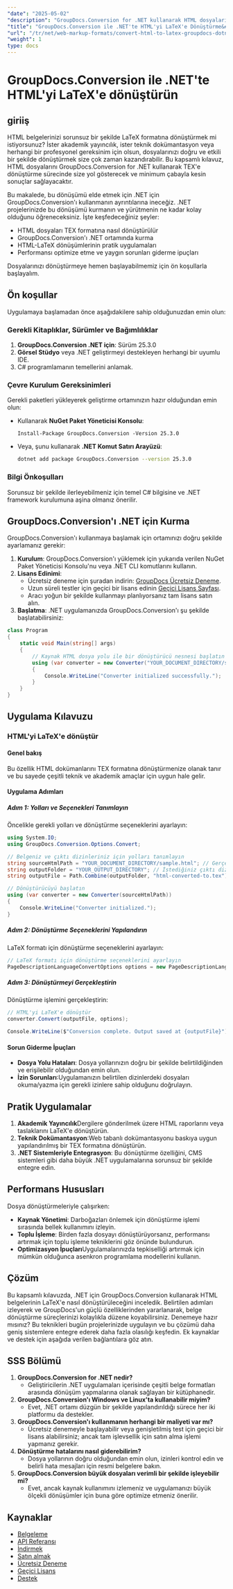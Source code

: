 ```yaml
---
"date": "2025-05-02"
"description": "GroupDocs.Conversion for .NET kullanarak HTML dosyalarını sorunsuz bir şekilde LaTeX formatına nasıl dönüştüreceğinizi öğrenin. Kesin sonuçları verimli bir şekilde elde etmek için bu kılavuzu izleyin."
"title": "GroupDocs.Conversion ile .NET'te HTML'yi LaTeX'e Dönüştürme&#58; Kapsamlı Bir Kılavuz"
"url": "/tr/net/web-markup-formats/convert-html-to-latex-groupdocs-dotnet/"
"weight": 1
type: docs
---
```

# GroupDocs.Conversion ile .NET'te HTML'yi LaTeX'e dönüştürün
## giriiş
HTML belgelerinizi sorunsuz bir şekilde LaTeX formatına dönüştürmek mi istiyorsunuz? İster akademik yayıncılık, ister teknik dokümantasyon veya herhangi bir profesyonel gereksinim için olsun, dosyalarınızı doğru ve etkili bir şekilde dönüştürmek size çok zaman kazandırabilir. Bu kapsamlı kılavuz, HTML dosyalarını GroupDocs.Conversion for .NET kullanarak TEX'e dönüştürme sürecinde size yol gösterecek ve minimum çabayla kesin sonuçlar sağlayacaktır.

Bu makalede, bu dönüşümü elde etmek için .NET için GroupDocs.Conversion'ı kullanmanın ayrıntılarına ineceğiz. .NET projelerinizde bu dönüşümü kurmanın ve yürütmenin ne kadar kolay olduğunu öğreneceksiniz. İşte keşfedeceğiniz şeyler:
- HTML dosyaları TEX formatına nasıl dönüştürülür
- GroupDocs.Conversion'ı .NET ortamında kurma
- HTML-LaTeX dönüşümlerinin pratik uygulamaları
- Performansı optimize etme ve yaygın sorunları giderme ipuçları

Dosyalarınızı dönüştürmeye hemen başlayabilmemiz için ön koşullarla başlayalım.
## Ön koşullar
Uygulamaya başlamadan önce aşağıdakilere sahip olduğunuzdan emin olun:
### Gerekli Kitaplıklar, Sürümler ve Bağımlılıklar
1. **GroupDocs.Conversion .NET için**: Sürüm 25.3.0
2. **Görsel Stüdyo** veya .NET geliştirmeyi destekleyen herhangi bir uyumlu IDE.
3. C# programlamanın temellerini anlamak.

### Çevre Kurulum Gereksinimleri
Gerekli paketleri yükleyerek geliştirme ortamınızın hazır olduğundan emin olun:
- Kullanarak **NuGet Paket Yöneticisi Konsolu**:
  ```shell
  Install-Package GroupDocs.Conversion -Version 25.3.0
  ```

- Veya, şunu kullanarak **.NET Komut Satırı Arayüzü**:
  ```bash
  dotnet add package GroupDocs.Conversion --version 25.3.0
  ```

### Bilgi Önkoşulları
Sorunsuz bir şekilde ilerleyebilmeniz için temel C# bilgisine ve .NET framework kurulumuna aşina olmanız önerilir.
## GroupDocs.Conversion'ı .NET için Kurma
GroupDocs.Conversion'ı kullanmaya başlamak için ortamınızı doğru şekilde ayarlamanız gerekir:
1. **Kurulum**: GroupDocs.Conversion'ı yüklemek için yukarıda verilen NuGet Paket Yöneticisi Konsolu'nu veya .NET CLI komutlarını kullanın.
2. **Lisans Edinimi**:
   - Ücretsiz deneme için şuradan indirin: [GroupDocs Ücretsiz Deneme](https://releases.groupdocs.com/conversion/net/).
   - Uzun süreli testler için geçici bir lisans edinin [Geçici Lisans Sayfası](https://purchase.groupdocs.com/temporary-license/).
   - Aracı yoğun bir şekilde kullanmayı planlıyorsanız tam lisans satın alın.
3. **Başlatma**: .NET uygulamanızda GroupDocs.Conversion'ı şu şekilde başlatabilirsiniz:

```csharp
class Program
{
    static void Main(string[] args)
    {
        // Kaynak HTML dosya yolu ile bir dönüştürücü nesnesi başlatın
        using (var converter = new Converter("YOUR_DOCUMENT_DIRECTORY/sample.html"))
        {
            Console.WriteLine("Converter initialized successfully.");
        }
    }
}
```
## Uygulama Kılavuzu
### HTML'yi LaTeX'e dönüştür
#### Genel bakış
Bu özellik HTML dokümanlarını TEX formatına dönüştürmenize olanak tanır ve bu sayede çeşitli teknik ve akademik amaçlar için uygun hale gelir.
#### Uygulama Adımları
##### Adım 1: Yolları ve Seçenekleri Tanımlayın
Öncelikle gerekli yolları ve dönüştürme seçeneklerini ayarlayın:

```csharp
using System.IO;
using GroupDocs.Conversion.Options.Convert;

// Belgeniz ve çıktı dizinleriniz için yolları tanımlayın
string sourceHtmlPath = "YOUR_DOCUMENT_DIRECTORY/sample.html"; // Gerçek HTML dosya yolu ile değiştirin
string outputFolder = "YOUR_OUTPUT_DIRECTORY"; // İstediğiniz çıktı dizinini belirtin
string outputFile = Path.Combine(outputFolder, "html-converted-to.tex");

// Dönüştürücüyü başlatın
using (var converter = new Converter(sourceHtmlPath))
{
    Console.WriteLine("Converter initialized.");
}
```
##### Adım 2: Dönüştürme Seçeneklerini Yapılandırın
LaTeX formatı için dönüştürme seçeneklerini ayarlayın:

```csharp
// LaTeX formatı için dönüştürme seçeneklerini ayarlayın
PageDescriptionLanguageConvertOptions options = new PageDescriptionLanguageConvertOptions { Format = GroupDocs.Conversion.FileTypes.PageDescriptionLanguageFileType.Tex };
```
##### Adım 3: Dönüştürmeyi Gerçekleştirin
Dönüştürme işlemini gerçekleştirin:

```csharp
// HTML'yi LaTeX'e dönüştür
converter.Convert(outputFile, options);

Console.WriteLine($"Conversion complete. Output saved at {outputFile}");
```
#### Sorun Giderme İpuçları
- **Dosya Yolu Hataları**: Dosya yollarınızın doğru bir şekilde belirtildiğinden ve erişilebilir olduğundan emin olun.
- **İzin Sorunları**:Uygulamanızın belirtilen dizinlerdeki dosyaları okuma/yazma için gerekli izinlere sahip olduğunu doğrulayın.
## Pratik Uygulamalar
1. **Akademik Yayıncılık**Dergilere gönderilmek üzere HTML raporlarını veya taslaklarını LaTeX'e dönüştürün.
2. **Teknik Dokümantasyon**:Web tabanlı dokümantasyonu baskıya uygun yapılandırılmış bir TEX formatına dönüştürün.
3. **.NET Sistemleriyle Entegrasyon**: Bu dönüştürme özelliğini, CMS sistemleri gibi daha büyük .NET uygulamalarına sorunsuz bir şekilde entegre edin.
## Performans Hususları
Dosya dönüştürmeleriyle çalışırken:
- **Kaynak Yönetimi**: Darboğazları önlemek için dönüştürme işlemi sırasında bellek kullanımını izleyin.
- **Toplu İşleme**: Birden fazla dosyayı dönüştürüyorsanız, performansı artırmak için toplu işleme tekniklerini göz önünde bulundurun.
- **Optimizasyon İpuçları**Uygulamalarınızda tepkiselliği artırmak için mümkün olduğunca asenkron programlama modellerini kullanın.
## Çözüm
Bu kapsamlı kılavuzda, .NET için GroupDocs.Conversion kullanarak HTML belgelerinin LaTeX'e nasıl dönüştürüleceğini inceledik. Belirtilen adımları izleyerek ve GroupDocs'un güçlü özelliklerinden yararlanarak, belge dönüştürme süreçlerinizi kolaylıkla düzene koyabilirsiniz.
Denemeye hazır mısınız? Bu teknikleri bugün projelerinizde uygulayın ve bu çözümü daha geniş sistemlere entegre ederek daha fazla olasılığı keşfedin. Ek kaynaklar ve destek için aşağıda verilen bağlantılara göz atın.
## SSS Bölümü
1. **GroupDocs.Conversion for .NET nedir?**
   - Geliştiricilerin .NET uygulamaları içerisinde çeşitli belge formatları arasında dönüşüm yapmalarına olanak sağlayan bir kütüphanedir.
2. **GroupDocs.Conversion'ı Windows ve Linux'ta kullanabilir miyim?**
   - Evet, .NET ortamı düzgün bir şekilde yapılandırıldığı sürece her iki platformu da destekler.
3. **GroupDocs.Conversion'ı kullanmanın herhangi bir maliyeti var mı?**
   - Ücretsiz denemeyle başlayabilir veya genişletilmiş test için geçici bir lisans alabilirsiniz; ancak tam işlevsellik için satın alma işlemi yapmanız gerekir.
4. **Dönüştürme hatalarını nasıl giderebilirim?**
   - Dosya yollarının doğru olduğundan emin olun, izinleri kontrol edin ve belirli hata mesajları için resmi belgelere bakın.
5. **GroupDocs.Conversion büyük dosyaları verimli bir şekilde işleyebilir mi?**
   - Evet, ancak kaynak kullanımını izlemeniz ve uygulamanızı büyük ölçekli dönüşümler için buna göre optimize etmeniz önerilir.
## Kaynaklar
- [Belgeleme](https://docs.groupdocs.com/conversion/net/)
- [API Referansı](https://reference.groupdocs.com/conversion/net/)
- [İndirmek](https://releases.groupdocs.com/conversion/net/)
- [Satın almak](https://purchase.groupdocs.com/buy)
- [Ücretsiz Deneme](https://releases.groupdocs.com/conversion/net/)
- [Geçici Lisans](https://purchase.groupdocs.com/temporary-license/)
- [Destek](https://forum.groupdocs.com/c/conversion/10)